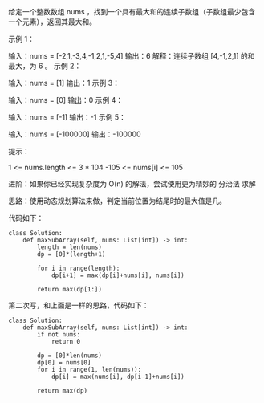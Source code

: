 给定一个整数数组 nums ，找到一个具有最大和的连续子数组（子数组最少包含一个元素），返回其最大和。

 

示例 1：

输入：nums = [-2,1,-3,4,-1,2,1,-5,4]
输出：6
解释：连续子数组 [4,-1,2,1] 的和最大，为 6 。
示例 2：

输入：nums = [1]
输出：1
示例 3：

输入：nums = [0]
输出：0
示例 4：

输入：nums = [-1]
输出：-1
示例 5：

输入：nums = [-100000]
输出：-100000
 

提示：

1 <= nums.length <= 3 * 104
-105 <= nums[i] <= 105
 

进阶：如果你已经实现复杂度为 O(n) 的解法，尝试使用更为精妙的 分治法 求解


思路：使用动态规划算法来做，判定当前位置为结尾时的最大值是几。

代码如下：
```
class Solution:
    def maxSubArray(self, nums: List[int]) -> int:
        length = len(nums)
        dp = [0]*(length+1)

        for i in range(length):
            dp[i+1] = max(dp[i]+nums[i], nums[i])

        return max(dp[1:])
```



第二次写，和上面是一样的思路，代码如下：
```
class Solution:
    def maxSubArray(self, nums: List[int]) -> int:
        if not nums:
            return 0

        dp = [0]*len(nums)
        dp[0] = nums[0]
        for i in range(1, len(nums)):
            dp[i] = max(nums[i], dp[i-1]+nums[i])
        
        return max(dp)
```